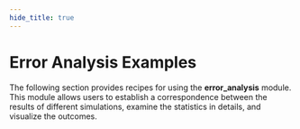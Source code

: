 ```yaml
---
hide_title: true
---
```

# Error Analysis Examples

The following section provides recipes for using the **error_analysis** module. This module allows users to establish a correspondence between the results of different simulations, examine the statistics in details, and visualize the outcomes.